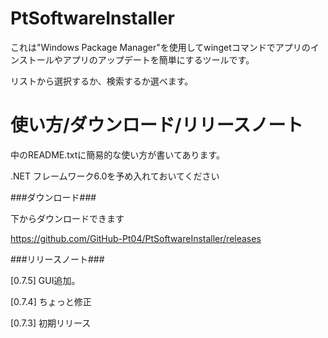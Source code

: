 # PtSoftwareInstaller

これは"Windows Package Manager"を使用してwingetコマンドでアプリのインストールやアプリのアップデートを簡単にするツールです。

リストから選択するか、検索するか選べます。

# 使い方/ダウンロード/リリースノート

中のREADME.txtに簡易的な使い方が書いてあります。

.NET フレームワーク6.0を予め入れておいてください 

###ダウンロード###

下からダウンロードできます

https://github.com/GitHub-Pt04/PtSoftwareInstaller/releases


###リリースノート###

[0.7.5] GUI追加。

[0.7.4] ちょっと修正

[0.7.3] 初期リリース
